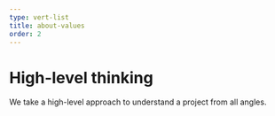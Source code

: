 ```yaml
---
type: vert-list
title: about-values
order: 2
---
```


# High-level thinking

We take a high-level approach to understand a project from all angles.